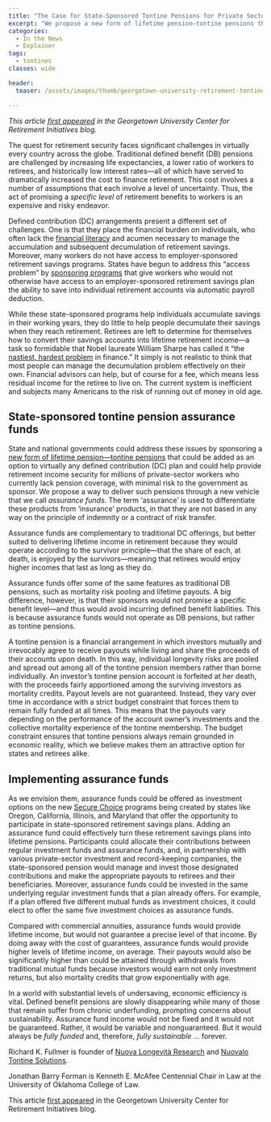 ```yaml
---
title: "The Case for State-Sponsored Tontine Pensions for Private Sector Workers"
excerpt: "We propose a new form of lifetime pension—tontine pensions that could be added as an option to virtually any defined contribution (DC) plan"
categories:
  - In the News
  - Explainer
tags:
  - tontines
classes: wide

header:
  teaser: /assets/images/thumb/georgetown-university-retirement-tontine-pensions-fullmer-nuovalo.png

---
```


*This article [first appeared](https://cri.georgetown.edu/the-case-for-tontine-pensions-as-a-lifetime-income-solution-for-state-sponsored-retirement-savings-programs/) in the Georgetown University Center for Retirement Initiatives blog.*


The quest for retirement security faces significant challenges in virtually every country across the globe. Traditional defined benefit (DB) pensions are challenged by increasing life expectancies, a lower ratio of workers to retirees, and historically low interest rates—all of which have served to dramatically increased the cost to finance retirement. This cost involves a number of assumptions that each involve a level of uncertainty. Thus, the act of promising a *specific level* of retirement benefits to workers is an expensive and risky endeavor.

Defined contribution (DC) arrangements present a different set of challenges. One is that they place the financial burden on individuals, who often lack the [financial literacy](https://www.forbes.com/sites/pensionresearchcouncil/2017/12/14/a-financial-literacy-test-that-works/) and acumen necessary to manage the accumulation and subsequent decumulation of retirement savings. Moreover, many workers do not have access to employer-sponsored retirement savings programs. States have begun to address this “access problem” by [sponsoring programs](https://cri.georgetown.edu/states/) that give workers who would not otherwise have access to an employer-sponsored retirement savings plan the ability to save into individual retirement accounts via automatic payroll deduction.

While these state-sponsored programs help individuals accumulate savings in their working years, they do little to help people decumulate their savings when they reach retirement. Retirees are left to determine for themselves how to convert their savings accounts into lifetime retirement income—a task so formidable that Nobel laureate William Sharpe has called it “the [nastiest, hardest problem](https://ritholtz.com/2017/06/thorniest-problem-finance/) in finance.” It simply is not realistic to think that most people can manage the decumulation problem effectively on their own. Financial advisors can help, but of course for a fee, which means less residual income for the retiree to live on. The current system is inefficient and subjects many Americans to the risk of running out of money in old age.

## State-sponsored tontine pension assurance funds

State and national governments could address these issues by sponsoring a [new form of lifetime pension—tontine pensions](https://repository.upenn.edu/cgi/viewcontent.cgi?article=1688&context=prc_papers) that could be added as an option to virtually any defined contribution (DC) plan and could help provide retirement income security for millions of private-sector workers who currently lack pension coverage, with minimal risk to the government as sponsor. We propose a way to deliver such pensions through a new vehicle that we call *assurance funds*. The term ‘assurance’ is used to differentiate these products from ‘insurance’ products, in that they are not based in any way on the principle of indemnity or a contract of risk transfer.

Assurance funds are complementary to traditional DC offerings, but better suited to delivering lifetime income in retirement because they would operate according to the survivor principle—that the share of each, at death, is enjoyed by the survivors—meaning that retirees would enjoy higher incomes that last as long as they do.

Assurance funds offer some of the same features as traditional DB pensions, such as mortality risk pooling and lifetime payouts. A big difference, however, is that their sponsors would not promise a specific benefit level—and thus would avoid incurring defined benefit liabilities. This is because assurance funds would not operate as DB pensions, but rather as tontine pensions.

A tontine pension is a financial arrangement in which investors mutually and irrevocably agree to receive payouts while living and share the proceeds of their accounts upon death. In this way, individual longevity risks are pooled and spread out among all of the tontine pension members rather than borne individually. An investor’s tontine pension account is forfeited at her death, with the proceeds fairly apportioned among the surviving investors as mortality credits. Payout levels are not guaranteed. Instead, they vary over time in accordance with a strict budget constraint that forces them to remain fully funded at all times. This means that the payouts vary depending on the performance of the account owner’s investments and the collective mortality experience of the tontine membership. The budget constraint ensures that tontine pensions always remain grounded in economic reality, which we believe makes them an attractive option for states and retirees alike.

## Implementing assurance funds

As we envision them, assurance funds could be offered as investment options on the new [Secure Choice](https://www.pionline.com/retirement-plans/more-states-jumping-secure-choice-bandwagon) programs being created by states like Oregon, California,  Illinois, and Maryland that offer the opportunity to participate in state-sponsored retirement savings plans. Adding an assurance fund could effectively turn these retirement savings plans into lifetime pensions. Participants could allocate their contributions between regular investment funds and assurance funds, and, in partnership with various private-sector investment and record-keeping companies, the state-sponsored pension would manage and invest those designated contributions and make the appropriate payouts to retirees and their beneficiaries. Moreover, assurance funds could be invested in the same underlying regular investment funds that a plan already offers. For example, if a plan offered five different mutual funds as investment choices, it could elect to offer the same five investment choices as assurance funds.

Compared with commercial annuities, assurance funds would provide lifetime income, but would not guarantee a precise level of that income. By doing away with the cost of guarantees, assurance funds would provide higher levels of lifetime income, on average. Their payouts would also be significantly higher than could be attained through withdrawals from traditional mutual funds because investors would earn not only investment returns, but also mortality credits that grow exponentially with age.

In a world with substantial levels of undersaving, economic efficiency is vital. Defined benefit pensions are slowly disappearing while many of those that remain suffer from chronic underfunding, prompting concerns about sustainability. Assurance fund income would not be fixed and it would not be guaranteed. Rather, it would be variable and nonguaranteed. But it would always be *fully funded* and, therefore, *fully sustainable* … forever.


Richard K. Fullmer is founder of [Nuova Longevità Research](https://www.nuovalongevita.com) and [Nuovalo Tontine Solutions](https://www.nuovalo.com).

Jonathan Barry Forman is Kenneth E. McAfee Centennial Chair in Law at the University of Oklahoma College of Law.

This article [first appeared](https://cri.georgetown.edu/the-case-for-tontine-pensions-as-a-lifetime-income-solution-for-state-sponsored-retirement-savings-programs/) in the Georgetown University Center for Retirement Initiatives blog.
